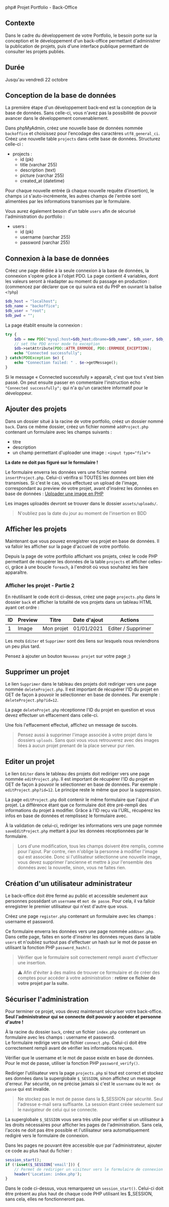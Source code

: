 php# Projet Portfolio - Back-Office

## Contexte

Dans le cadre du développement de votre Portfolio, le besoin porte sur la conception et le développement d'un back-office permettant d'administrer la publication de projets, puis d'une interface publique permettant de consulter les projets publiés.

## Durée

Jusqu'au vendredi 22 octobre

## Conception de la base de données

La première étape d'un développement back-end est la conception de la base de données. Sans celle-ci, vous n'avez pas la possibilité de pouvoir avancer dans le développement convenablement.

Dans phpMyAdmin, créez une nouvelle base de données nommée `backoffice` et choisissez pour l'encodage des caractères `utf8_general_ci`.  
Créez une nouvelle table `projects` dans cette base de données. Structurez celle-ci :

* projects :
  * id (pk)
  * title (varchar 255)
  * description (text)
  * picture (varchar 255)
  * created_at (datetime)

Pour chaque nouvelle entrée (à chaque nouvelle requête d'insertion), le champs `id` s'auto-incrémente, les autres champs de l'entrée sont alimentées par les informations transmises par le formulaire.

Vous aurez également besoin d'un table `users` afin de sécurisé l'administration du portfolio :

* users :
  * id (pk)
  * username (varchar 255)
  * password (varchar 255)

## Connexion à la base de données

Créez une page dédiée à la seule connexion à la base de données, la connexion s'opère grâce à l'objet PDO. La page contient 4 variables, dont les valeurs seront à réadapter au moment du passage en production : (commencez par déclarer que ce qui suivra est du PHP en ouvrant la balise `<?php`)

```php
$db_host = "localhost";
$db_name = "backoffice";
$db_user = "root";
$db_pwd = "";
```

La page établit ensuite la connexion :

```php
try {
    $db = new PDO("mysql:host=$db_host;dbname=$db_name", $db_user, $db_pwd);
    // set the PDO error mode to exception
    $db->setAttribute(PDO::ATTR_ERRMODE, PDO::ERRMODE_EXCEPTION);
    echo "Connected successfully";
} catch(PDOException $e) {
    echo "Connection failed: " . $e->getMessage();
}
```

Si le message « Connected successfully » apparaît, c'est que tout s'est bien passé. On peut ensuite passer en commentaire l'instruction echo `"Connected successfully";` qui n'a qu'un caractère informatif pour le développeur.

## Ajouter des projets

Dans un dossier situé à la racine de votre portfolio, créez un dossier nommé `back`. Dans ce même dossier, créez un fichier nommé `addProject.php` contenant un formulaire avec les champs suivants : 
* titre
* description
* un champ permettant d'uploader une image : `<input type="file">`

**La date ne doit pas figuré sur le formulaire !**

Le formulaire enverra les données vers une fichier nommé `insertProject.php`. Celui-ci vérifira si TOUTES les données ont bien été transmises. Si c'est le cas, vous effectuez un upload de l'image, correspondant au preview de votre projet, avant d'insérez les données en base de données : [Uploader une image en PHP](https://espritweb.fr/comment-uploader-une-image-en-php/)

Les images uploadés devront se trouver dans le dossier `assets/uploads/`.

> N'oubliez pas la date du jour au moment de l'insertion en BDD

## Afficher les projets

Maintenant que vous pouvez enregistrer vos projet en base de données. Il va falloir les afficher sur la page d'accueil de votre portfolio.

Depuis la page de votre portfolio affichant vos projets, créez le code PHP permettant de récupérer les données de la table `projects` et afficher celles-ci, grâce à une boucle `foreach`, à l'endroit où vous souhaitez les faire apparaître. 

### Afficher les projet - Partie 2

En réutilisant le code écrit ci-dessus, créez une page `projects.php` dans le dossier `back` et afficher la totalité de vos projets dans un tableau HTML ayant cet ordre :

| ID | Preview | Titre | Date d'ajout | Actions |
|---|---|---|---|---|
| 1 | Image | Mon projet | 01/01/2021 | Editer / Supprimer |

Les mots `Editer` et `Supprimer` sont des liens sur lesquels nous reviendrons un peu plus tard.

Pensez à ajouter un bouton `Nouveau projet` sur votre page ;)

## Supprimer un projet

Le lien `Supprimer` dans le tableau des projets doit rediriger vers une page nommée `deleteProject.php`. Il est important de récupérer l'ID du projet en GET de façon à pouvoir le sélectionner en base de données. Par exemple : `deleteProject.php?id=12`.

La page `deleteProjet.php` réceptionne l'ID du projet en question et vous devez effectuer un effacement dans celle-ci.

Une fois l'effacement effectué, affichez un message de succès.

> Pensez aussi à supprimer l'image associée à votre projet dans le dossiers `uploads`. Sans quoi vous vous retrouverez avec des images liées à aucun projet prenant de la place serveur pur rien.

## Editer un projet

Le lien `Editer` dans le tableau des projets doit rediriger vers une page nommée `editProject.php`. Il est important de récupérer l'ID du projet en GET de façon à pouvoir le sélectionner en base de données. Par exemple : `editProject.php?id=12`. Le principe reste le même que pour la suppression.

La page `editProject.php` doit contenir le même formulaire que l'ajout d'un projet. La différence étant que ce formulaire doit être pré-rempli des informations du projet à modifier. Grâce à l'ID reçu via l'URL, récupérez les infos en base de données et remplissez le formulaire avec. 

À la validation de celui-ci, rediriger les informations vers une page nommée `saveEditProject.php` mettant à jour les données réceptionnées par le formulaire.

> Lors d'une modification, tous les champs doivent être remplis, comme pour l'ajout. Par contre, rien n'oblige la personne à modifier l'image qui est associée.
> Donc si l'utilisateur sélectionne une nouvelle image, vous devez supprimer l'ancienne et mettre à jour l'ensemble des données avec la nouvelle, sinon, vous ne faites rien.

## Création d'un utilisateur administrateur

Le back-office doit être fermé au public et accessible seulement aux personnes possédant un `username` et `mot de passe`. Pour cela, il va falloir enregistrer le premier utilisateur qui n'est d'autre que vous.

Créez une page `register.php` contenant un formulaire avec les champs : username et password.

Ce formulaire enverra les données vers une page nommée `addUser.php`. Dans cette page, faites en sorte d'insérer les données reçues dans la table `users` et n'oubliez surtout pas d'effectuer un hash sur le mot de passe en utilisant la fonction PHP `password_hash()`.

> Vérifier que le formulaire soit correctement rempli avant d'effectuer une insertion.

> :warning: Afin d'éviter à des malins de trouver ce formulaire et de créer des comptes pour accéder à votre administration : **retirer ce fichier de votre projet par la suite.**

## Sécuriser l'administration

Pour terminer ce projet, vous devez maintenant sécuriser votre back-office.  
**Seul l'administrateur qui se connecte doit pouvoir y accéder et personne d'autre !**

À la racine du dossier `back`, créez un fichier `index.php` contenant un formulaire avec les champs : username et password.  
Le formulaire redirige vers une fichier `connect.php`. Celui-ci doit être correctement rempli avant de vérifier les informations reçues.

Vérifier que le username et le mot de passe existe en base de données. Pour le mot de passe, utiliser la fonction PHP `password_verify()`.

Rediriger l'utilisateur vers la page `projects.php` si tout est correct et stockez ses données dans la superglobale `$_SESSION`, sinon affichez un message d'erreur. Par sécurité, on ne précise jamais si c'est le `username` ou le `mot de passe` qui est invalide.

> Ne stockez pas le mot de passe dans la $_SESSION par sécurité. Seul l'adresse e-mail sera suffisante. La session étant créée seulement sur le navigateur de celui qui se connecte.

La superglobale `$_SESSION` vous sera très utile pour vérifier si un utilisateur à les droits nécessaires pour afficher les pages de l'administration. Sans cela, l'accès ne doit pas être possible et l'utilisateur sera automatiquement redigiré vers le formulaire de connexion.

Dans les pages ne pouvant être accessible que par l'administrateur, ajouter ce code au plus haut du fichier :

```php
session_start();
if (!isset($_SESSION['email'])) {
    // Permet de rediriger un visiteur vers le formulaire de connexion si la clé "email" n'existe pas dans la session
    header('Location: index.php');
}
```

Dans le code ci-dessus, vous remarquerez un `session_start()`. Celui-ci doit être présent au plus haut de chaque code PHP utilisant les $_SESSION, sans cela, elles ne fonctionneront pas.
